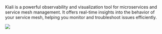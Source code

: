 Kiali is a powerful observability and visualization tool for microservices and service mesh management. It offers real-time insights into the behavior of your service mesh, helping you monitor and troubleshoot issues efficiently.

![](attachment/1bf9d70f1bc32ff0fbbdadca390de674.png)